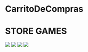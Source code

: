 # CarritoDeCompras
<h1>STORE GAMES</h1>
<img src="https://i.postimg.cc/HkvcQR9w/home.jpg">
<img src="https://i.postimg.cc/CLNfKzZ6/buy.jpg">
<img src="https://i.postimg.cc/httQQcT4/cart.jpg">
<img src="https://i.postimg.cc/3J7v7gwv/cel.jpg">
